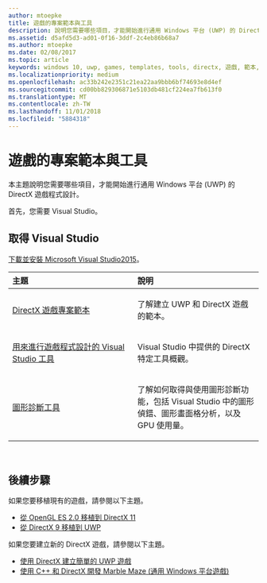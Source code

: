 ```yaml
---
author: mtoepke
title: 遊戲的專案範本與工具
description: 說明您需要哪些項目，才能開始進行通用 Windows 平台 (UWP) 的 DirectX 遊戲程式設計。
ms.assetid: d5afd5d3-ad01-0f16-3ddf-2c4eb86b68a7
ms.author: mtoepke
ms.date: 02/08/2017
ms.topic: article
keywords: windows 10, uwp, games, templates, tools, directx, 遊戲, 範本, 工具
ms.localizationpriority: medium
ms.openlocfilehash: ac33b242e2351c21ea22aa9bbb6bf74693e8d4ef
ms.sourcegitcommit: cd00bb829306871e5103db481cf224ea7fb613f0
ms.translationtype: MT
ms.contentlocale: zh-TW
ms.lasthandoff: 11/01/2018
ms.locfileid: "5884318"
---
```

# <a name="project-templates-and-tools-for-games"></a>遊戲的專案範本與工具




本主題說明您需要哪些項目，才能開始進行通用 Windows 平台 (UWP) 的 DirectX 遊戲程式設計。

首先，您需要 Visual Studio。

## <a name="get-visual-studio"></a>取得 Visual Studio


[下載並安裝 Microsoft Visual Studio2015](https://www.visualstudio.com/vs-2015-product-editions)。

<table>
<colgroup>
<col width="50%" />
<col width="50%" />
</colgroup>
<thead>
<tr class="header">
<th align="left">主題</th>
<th align="left">說明</th>
</tr>
</thead>
<tbody>
<tr class="odd">
<td align="left"><p><a href="user-interface.md">DirectX 遊戲專案範本</a></p></td>
<td align="left"><p>了解建立 UWP 和 DirectX 遊戲的範本。</p></td>
</tr>
<tr class="even">
<td align="left"><p><a href="set-up-visual-studio-for-game-development.md">用來進行遊戲程式設計的 Visual Studio 工具</a></p></td>
<td align="left"><p>Visual Studio 中提供的 DirectX 特定工具概觀。</p></td>
</tr>
<tr class="odd">
<td align="left"><p><a href="use-the-directx-runtime-and-visual-studio-graphics-diagnostic-features.md">圖形診斷工具</a></p></td>
<td align="left"><p>了解如何取得與使用圖形診斷功能，包括 Visual Studio 中的圖形偵錯、圖形畫面格分析，以及 GPU 使用量。</p></td>
</tr>
</tbody>
</table>

 

## <a name="next-steps"></a>後續步驟


如果您要移植現有的遊戲，請參閱以下主題。

-   [從 OpenGL ES 2.0 移植到 DirectX 11](port-from-opengl-es-2-0-to-directx-11-1.md)
-   [從 DirectX 9 移植到 UWP](porting-your-directx-9-game-to-windows-store.md)

如果您要建立新的 DirectX 遊戲，請參閱以下主題。

-   [使用 DirectX 建立簡單的 UWP 遊戲](tutorial--create-your-first-uwp-directx-game.md)
-   [使用 C++ 和 DirectX 開發 Marble Maze (通用 Windows 平台遊戲)](developing-marble-maze-a-windows-store-game-in-cpp-and-directx.md)

 

 

 




